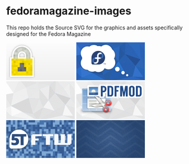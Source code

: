fedoramagazine-images
=====================

This repo holds the Source SVG for the graphics and assets specifically designed for the Fedora Magazine

[![Lock](images/lock/lock.png)](https://github.com/fedoradesign/fedoramagazine-images/tree/master/images/lock)
[![Bubble](images/fedora-thoughts/fedora-thoughts.png)](https://github.com/fedoradesign/fedoramagazine-images/tree/master/images/fedora-thoughts/)
[![lightgrey-triangles](images/lightgrey-triangles/lightgrey-triangles.png)](https://github.com/fedoradesign/fedoramagazine-images/tree/master/images/lightgrey-triangles/)
[![pdf-mod](images/pdf-mod/pdf-mod.png)](https://github.com/fedoradesign/fedoramagazine-images/tree/master/images/pdf-mod/)
[![5TFTW](images/5TFTW/5TFTW.png)](https://github.com/fedoradesign/fedoramagazine-images/tree/master/images/5TFTW/)
[![chevron](images/chevron/chevron.png)](https://github.com/fedoradesign/fedoramagazine-images/tree/master/images/chevron/)

